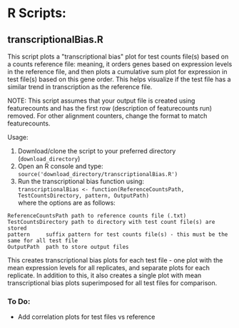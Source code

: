 # R Scripts:

## transcriptionalBias.R

This script plots a "transcriptional bias" plot for test counts file(s) based on a counts reference file: meaning, it orders genes based on expression levels in the reference file, and then plots a cumulative sum plot for expression in test file(s) based on this gene order. This helps visualize if the test file has a similar trend in transcription as the reference file. 

NOTE: This script assumes that your output file is created using featurecounts and has the first row (description of featurecounts run) removed. For other alignment counters, change the format to match featurecounts.

Usage:
1. Download/clone the script to your preferred directory (`download_directory`)
2. Open an R console and type:\
`source('download_directory/transcriptionalBias.R')`
3. Run the transcriptional bias function using:\
`transcriptionalBias <- function(ReferenceCountsPath, TestCountsDirectory, pattern, OutputPath)`\
where the options are as follows:
```
ReferenceCountsPath	path to reference counts file (.txt)
TestCountsDirectory	path to directory with test count file(s) are stored
pattern		suffix pattern for test counts file(s) - this must be the same for all test file 
OutputPath	path to store output files
```
This creates transcriptional bias plots for each test file - one plot with the mean expression levels for all replicates, and separate plots for each replicate.
In addition to this, it also creates a single plot with mean transcriptional bias plots superimposed for all test files for comparison.

### To Do:
* Add correlation plots for test files vs reference

